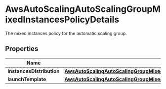 

# AwsAutoScalingAutoScalingGroupMixedInstancesPolicyDetails

The mixed instances policy for the automatic scaling group.

## Properties

| Name | Type | Description | Notes |
|------------ | ------------- | ------------- | -------------|
|**instancesDistribution** | [**AwsAutoScalingAutoScalingGroupMixedInstancesPolicyDetailsInstancesDistribution**](AwsAutoScalingAutoScalingGroupMixedInstancesPolicyDetailsInstancesDistribution.md) |  |  [optional] |
|**launchTemplate** | [**AwsAutoScalingAutoScalingGroupMixedInstancesPolicyDetailsLaunchTemplate**](AwsAutoScalingAutoScalingGroupMixedInstancesPolicyDetailsLaunchTemplate.md) |  |  [optional] |



